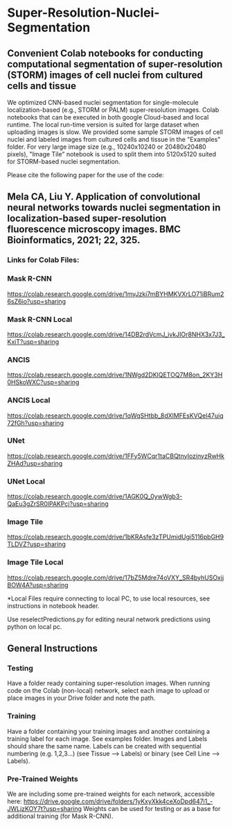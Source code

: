 # Super-Resolution-Nuclei-Segmentation
## Convenient Colab notebooks for conducting computational segmentation of super-resolution (STORM) images of cell nuclei from cultured cells and tissue
We optimized CNN-based nuclei segmentation for single-molecule localization-based (e.g., STORM or PALM) super-resolution images. Colab notebooks that can be executed in both google Cloud-based and local runtime. The local run-time version is suited for large dataset when uploading images is slow.
We provided some sample STORM images of cell nuclei and labeled images from cultured cells and tissue in the "Examples" folder. 
For very large image size (e.g., 10240x10240 or 20480x20480 pixels), "Image Tile" notebook is used to split them into 5120x5120 suited for STORM-based nuclei segmentation. 

Please cite the following paper for the use of the code: 
## Mela CA, Liu Y. Application of convolutional neural networks towards nuclei segmentation in localization-based super-resolution fluorescence microscopy images. BMC Bioinformatics, 2021; 22, 325.

### Links for Colab Files:

### Mask R-CNN
https://colab.research.google.com/drive/1myJzki7mBYHMKVXrLO71iBRum26sZ6io?usp=sharing

### Mask R-CNN Local
https://colab.research.google.com/drive/14DB2rdVcmJ_ivkJIOr8NHX3x7J3_KxiT?usp=sharing

### ANCIS
https://colab.research.google.com/drive/1NWgd2DKlQETOQ7M8on_2KY3H0HSkoWXC?usp=sharing

### ANCIS Local
https://colab.research.google.com/drive/1qWqSHtbb_8dXlMFEsKVQel47uiq72fGh?usp=sharing

### UNet
https://colab.research.google.com/drive/1FFy5WCqr1taCBQtnyIozinyzRwHkZHAd?usp=sharing

### UNet Local
https://colab.research.google.com/drive/1AGK0Q_0ywWgb3-QaEu3gZrSR0lPAKPcj?usp=sharing

### Image Tile
https://colab.research.google.com/drive/1bKRAsfe3zTPUmidUgi5116pbGH9TLDVZ?usp=sharing

### Image Tile Local
https://colab.research.google.com/drive/17bZ5Mdre74oVXY_SR4byhUSOxjjBOW4A?usp=sharing

*Local Files require connecting to local PC, to use local resources, see instructions in notebook header.

Use reselectPredictions.py for editing neural network predictions using python on local pc.

## General Instructions

### Testing

Have a folder ready containing super-resolution images.  When running code on the Colab (non-local) network, select each image to upload or place images in your Drive folder and note the path.

### Training

Have a folder containing your training images and another containing a training label for each image.  See examples folder.  Images and Labels should share the same name. Labels can be created with sequential numbering (e.g. 1,2,3...) (see Tissue --> Labels) or binary (see Cell Line --> Labels).

### Pre-Trained Weights

We are including some pre-trained weights for each network, accessible here: https://drive.google.com/drive/folders/1yKxyXkk4ceXoDpd647i1_-JWLjzKOY7t?usp=sharing
Weights can be used for testing or as a base for additional training (for Mask R-CNN).
